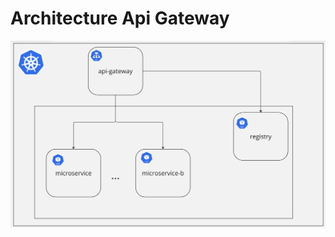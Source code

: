 <h1 align="left">
  <b>Architecture Api Gateway</b>
</h1>

![](https://github.com/GinoLopez12/api-gateway-microservice-architecture/blob/master/img/diagram.png)
